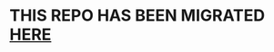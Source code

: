 # THIS REPO HAS BEEN MIGRATED [HERE](https://github.com/codedthemes/gradient-able-free-bootstrap-admin-template)
